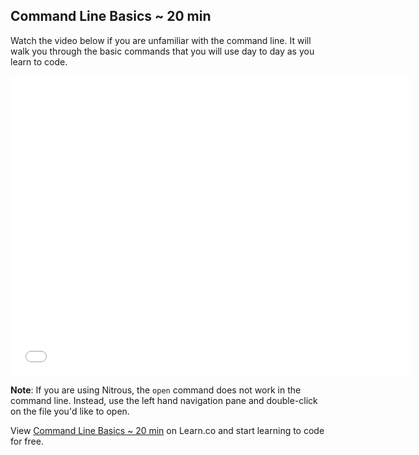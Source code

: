 ## Command Line Basics ~ 20 min

Watch the video below if you are unfamiliar with the command line. It will walk you through the basic commands that you will use day to day as you learn to code.

<iframe width="640" height="480" src="//www.youtube.com/embed/s5S_2BdrMJE?rel=0" frameborder="0" allowfullscreen></iframe>

**Note**: If you are using Nitrous, the `open` command does not work in the command line. Instead, use the left hand navigation pane and double-click on the file you'd like to open.
<p data-visibility='hidden'>View <a href='https://learn.co/lessons/cli-basics' title='Command Line Basics ~ 20 min'>Command Line Basics ~ 20 min</a> on Learn.co and start learning to code for free.</p>

